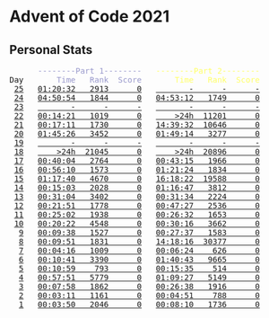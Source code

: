 # Advent of Code 2021

## Personal Stats

<pre>
      <span style="color: #9999cc;">--------Part 1--------</span>   <span style="color: #ffff66;">--------Part 2--------</span>
Day   <span style="color: #9999cc;">    Time   Rank  Score</span>   <span style="color: #ffff66;">    Time   Rank  Score</span>
 <a href="https://adventofcode.com/2021/day/25">25</a>   <a href="/2021/day25/part1/main.go">01:20:32   2913      0</a>   <a href="/2021/day25/part2/main.go">       -      -      -</a>
 <a href="https://adventofcode.com/2021/day/24">24</a>   <a href="/2021/day24/part1/main.go">04:50:54   1844      0</a>   <a href="/2021/day24/part2/main.go">04:53:12   1749      0</a>
 <a href="https://adventofcode.com/2021/day/23">23</a>   <a title="Traveling 🛩" href="/2021/day23/part1/main.go">       -      -      -</a>   <a title="Traveling 🛩" href="/2021/day23/part2/main.go">       -      -      -</a>
 <a href="https://adventofcode.com/2021/day/22">22</a>   <a href="/2021/day22/part1/main.go">00:14:21   1019      0</a>   <a title="Traveling 🛩" href="/2021/day22/part2/main.go">    >24h  11201      0</a>
 <a href="https://adventofcode.com/2021/day/21">21</a>   <a href="/2021/day21/part1/main.go">00:17:11   1730      0</a>   <a href="/2021/day21/part2/main.go">14:39:32  10646      0</a>
 <a href="https://adventofcode.com/2021/day/20">20</a>   <a href="/2021/day20/part1/main.go">01:45:26   3452      0</a>   <a href="/2021/day20/part2/main.go">01:49:14   3277      0</a>
 <a href="https://adventofcode.com/2021/day/19">19</a>   <a title="Moving 🚚🏠" href="/2021/day19/part1/main.go">       -      -      -</a>   <a title="Moving 🚚🏠" href="/2021/day19/part2/main.go">       -      -      -</a>
 <a href="https://adventofcode.com/2021/day/18">18</a>   <a title="Moving 🚚🏠" href="/2021/day18/part1/main.go">    >24h  21045      0</a>   <a title="Moving 🚚🏠" href="/2021/day18/part2/main.go">    >24h  20896      0</a>
 <a href="https://adventofcode.com/2021/day/17">17</a>   <a href="/2021/day17/part1/main.go">00:40:04   2764      0</a>   <a href="/2021/day17/part2/main.go">00:43:15   1966      0</a>
 <a href="https://adventofcode.com/2021/day/16">16</a>   <a href="/2021/day16/part1/main.go">00:56:10   1573      0</a>   <a href="/2021/day16/part2/main.go">01:21:24   1834      0</a>
 <a href="https://adventofcode.com/2021/day/15">15</a>   <a href="/2021/day15/part1/main.go">01:17:40   4670      0</a>   <a href="/2021/day15/part2/main.go">16:18:22  19588      0</a>
 <a href="https://adventofcode.com/2021/day/14">14</a>   <a href="/2021/day14/part1/main.go">00:15:03   2028      0</a>   <a href="/2021/day14/part2/main.go">01:16:47   3812      0</a>
 <a href="https://adventofcode.com/2021/day/13">13</a>   <a href="/2021/day13/part1/main.go">00:31:04   3402      0</a>   <a href="/2021/day13/part2/main.go">00:31:34   2224      0</a>
 <a href="https://adventofcode.com/2021/day/12">12</a>   <a href="/2021/day12/part1/main.go">00:21:51   1778      0</a>   <a href="/2021/day12/part2/main.go">00:47:27   2536      0</a>
 <a href="https://adventofcode.com/2021/day/11">11</a>   <a href="/2021/day11/part1/main.go">00:25:02   1938      0</a>   <a href="/2021/day11/part2/main.go">00:26:32   1653      0</a>
 <a href="https://adventofcode.com/2021/day/10">10</a>   <a href="/2021/day10/part1/main.go">00:20:22   4548      0</a>   <a href="/2021/day10/part2/main.go">00:30:16   3662      0</a>
  <a href="https://adventofcode.com/2021/day/9">9</a>   <a href="/2021/day09/part1/main.go">00:09:38   1527      0</a>   <a href="/2021/day09/part2/main.go">00:27:37   1583      0</a>
  <a href="https://adventofcode.com/2021/day/8">8</a>   <a href="/2021/day08/part1/main.go">00:09:51   1831      0</a>   <a title="Sick 🤒" href="/2021/day08/part2/main.go">14:18:16  30377      0</a>
  <a href="https://adventofcode.com/2021/day/7">7</a>   <a href="/2021/day07/part1/main.go">00:04:16   1009      0</a>   <a href="/2021/day07/part2/main.go">00:06:24    626      0</a>
  <a href="https://adventofcode.com/2021/day/6">6</a>   <a href="/2021/day06/part1/main.go">00:10:41   3390      0</a>   <a href="/2021/day06/part2/main.go">01:40:43   9665      0</a>
  <a href="https://adventofcode.com/2021/day/5">5</a>   <a href="/2021/day05/part1/main.go">00:10:59    793      0</a>   <a href="/2021/day05/part2/main.go">00:15:35    514      0</a>
  <a href="https://adventofcode.com/2021/day/4">4</a>   <a href="/2021/day04/part1/main.go">00:57:51   5779      0</a>   <a href="/2021/day04/part2/main.go">01:09:27   5149      0</a>
  <a href="https://adventofcode.com/2021/day/3">3</a>   <a href="/2021/day03/part1/main.go">00:07:58   1862      0</a>   <a href="/2021/day03/part2/main.go">00:26:38   1916      0</a>
  <a href="https://adventofcode.com/2021/day/2">2</a>   <a href="/2021/day02/part1/main.go">00:03:11   1161      0</a>   <a href="/2021/day02/part2/main.go">00:04:51    788      0</a>
  <a href="https://adventofcode.com/2021/day/1">1</a>   <a href="/2021/day01/part1/main.go">00:03:50   2046      0</a>   <a href="/2021/day01/part2/main.go">00:08:10   1736      0</a>
</pre>
